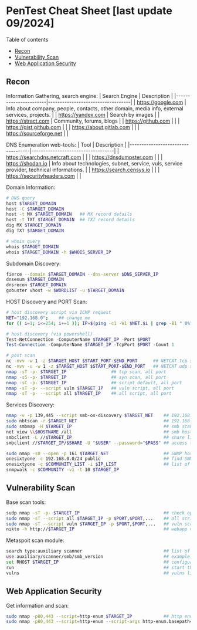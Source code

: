 # PenTest Cheat Sheet [last update 09/2024]

Table of contents
- [Recon](#Recon)
- [Vulnerability Scan](#Vulnerability-Scan)
- [Web Application Security](#Web-Application-Security)


## Recon

Information Gathering, search engine:
| Search Engine         | Description                       |
|-----------------------|-----------------------------------|
| https://google.com    | Info about company, people, contacts, other domain, media info, external services, projects. |
| https://yandex.com    | Search by images                  |
| https://stract.com    | Community, forums, blogs          |
| https://github.com    |                                   |
| https://gist.github.com   |                               |
| https://about.gitlab.com  |                               |
| https://sourceforge.net   |                               |

DNS Enumeration web-tools:
| Tool                              | Description                       |
|-----------------------------------|-----------------------------------|
| https://searchdns.netcraft.com    |                                   |
| https://dnsdumpster.com           |                                   |
| https://shodan.io                 | Info about technologies, subnet, service, vuls, service provider, technical informations. |
| https://search.censys.io          |                                   |
| https://securityheaders.com       |                                   |

Domain Information:
``` bash
# DNS query
host $TARGET_DOMAIN
host -C $TARGET_DOMAIN
host -t MX $TARGET_DOMAIN   ## MX record details
host -t TXT $TARGET_DOMAIN  ## TXT record details
dig MX $TARGET_DOMAIN
dig TXT $TARGET_DOMAIN

# whois query
whois $TARGET_DOMAIN
whois $TARGET_DOMAIN -h $WHOIS_SERVER_IP
```

Subdomain Discovery:
``` bash
fierce --domain $TARGET_DOMAIN --dns-server $DNS_SERVER_IP
dnsenum $TARGET_DOMAIN
dnsrecon $TARGET_DOMAIN
gobuster vhost -w $WORDLIST -u $TARGET_DOMAIN
```

HOST Discovery and PORT Scan:
``` bash
# host discovery script via ICMP request
NET="192.168.0";    ## change me
for (( i=1; i<=254; i+=1 )); IP=$(ping -c1 -W1 $NET.$i | grep -B1 " 0%" | grep ping | awk '{print $2}') && HOSTNAME=$(nslookup $NET.$i | grep net | awk '{print $4}') && echo "| $IP\t| $HOSTNAME\t|" | grep ".$i" | grep $NET
```

``` powershell
# host discovery (via powershell)
Test-NetConnection -ComputerName $TARGET_IP -Port $PORT
Test-Connection -ComputerName $TARGET_IP -TcpPort $PORT -Count 1
```

``` bash
# post scan
nc -nvv -w 1 -z $TARGET_HOST $START_PORT-$END_PORT      ## NETCAT tcp scan
nc -nvv -u -w 1 -z $TARGET_HOST $START_PORT-$END_PORT   ## NETCAT udp scan
nmap -sT -p- $TARGET_IP                 ## tcp scan, all port
nmap -sS -p- $TARGET_IP                 ## syn scan, all port
nmap -sC -p- $TARGET_IP                 ## script default, all port
nmap -sT -p- --script vuln $TARGET_IP   ## vuln script, all port
nmap -sT -p- --script all $TARGET_IP    ## all script, all port
```

Services Discovery:
``` bash
nmap -v -p 139,445 --script smb-os-discovery $TARGET_NET    ## 192.168.1.0-254
sudo nbtscan -r $TARGET_NET                                 ## 192.168.1.0/24
sudo smbmap -H $TARGET_IP                                   ## smb scan
net view \\$HOSTNAME /all                                   ## smb host in a microsoft domain
smbclient -L //$TARGET_IP                                   ## share list
smbclient //$TARGET_IP/$SHARE -U "$USER" --password="$PASS" ## access to a share

sudo nmap -sU --open -p 161 $TARGET_NET                     ## SNMP host via NMAP
onesixtyone -c 192.168.0.0/24 public                        ## find SNMP hosts
onesixtyone -c $COMMUNITY_LIST -i $IP_LIST                  ## list of community and target
snmpwalk -c $COMMUNITY -v1 -t 10 $TARGET_IP
```

## Vulnerability Scan

Base scan tools:
``` bash
sudp nmap -sT -p- $TARGET_IP                                ## check open port
sudo nmap -sT --script all $TARGET_IP -p $PORT,$PORT,...    ## all script
sudo nmap -sT --script vuln $TARGET_IP -p $PORT,$PORT,...   ## vuln script
nikto -h http://$TARGET_IP                                  ## webapp vuln scan
```

Metaspoit scan module:
``` bash
search type:auxiliary scanner                               ## list of scanner modules
use auxiliary/scanner/smb/smb_version                       ## example: user smb scan module
set RHOST $TARGET_IP                                        ## configure target host for scan module
run                                                         ## start the scan task
vulns                                                       ## vulns list (if available)
```

## Web Application Security

Get information and scan:
``` bash
sudo nmap -p80,443 --script=http-enum $TARGET_IP            ## http enum for HTTP port only
sudo nmap -p80,443 --script=http-enum --script-args http-enum.basepath="$PATH" $TARGET_IP
```